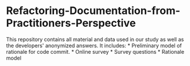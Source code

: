 
# Refactoring-Documentation-from-Practitioners-Perspective
This repository contains all material and data used in our study as well as the developers' anonymized answers. 
It includes: 
    * Preliminary model of rationale for code commit.
    * Online survey 
    * Survey questions
    * Rationale model
